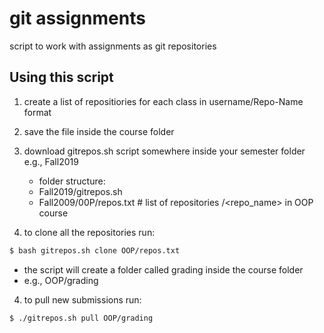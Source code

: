 # git assignments

script to work with assignments as git repositories

## Using this script

1. create a list of repositiories for each class in username/Repo-Name format
2. save the file inside the course folder
3. download gitrepos.sh script somewhere inside your semester folder e.g., Fall2019
    - folder structure:
    - Fall2019/gitrepos.sh
    - Fall2009/00P/repos.txt # list of repositories <username>/<repo_name> in OOP course
    
4. to clone all the repositories run:

```bash
$ bash gitrepos.sh clone OOP/repos.txt 
```
- the script will create a folder called grading inside the course folder
- e.g., OOP/grading

4. to pull new submissions run:

```bash
$ ./gitrepos.sh pull OOP/grading
```
